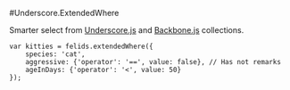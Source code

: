#Underscore.ExtendedWhere

Smarter select from [Underscore.js][] and [Backbone.js][] collections.

```
var kitties = felids.extendedWhere({
	species: 'cat',
	aggressive: {'operator': '==', value: false}, // Has not remarks
	ageInDays: {'operator': '<', value: 50}
});
```

 [Backbone.js]: https://github.com/jashkenas/backbone
 [Underscore.js]: https://github.com/jashkenas/underscore